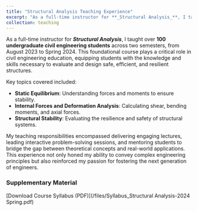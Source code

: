 ```yaml
---
title: "Structural Analysis Teaching Experience"
excerpt: "As a full-time instructor for **_Structural Analysis_**, I taught more than **100 students** over two semesters from Aug 2023 to Spring 2024. This key undergraduate course in civil engineering focuses on mastering the fundamental principles of structural behavior and analysis."
collection: teaching
---
```


As a full-time instructor for **_Structural Analysis_**, I taught over **100 undergraduate civil engineering students** across two semesters, from August 2023 to Spring 2024. This foundational course plays a critical role in civil engineering education, equipping students with the knowledge and skills necessary to evaluate and design safe, efficient, and resilient structures.  

Key topics covered included:  
- **Static Equilibrium**: Understanding forces and moments to ensure stability.  
- **Internal Forces and Deformation Analysis**: Calculating shear, bending moments, and axial forces.  
- **Structural Stability**: Evaluating the resilience and safety of structural systems.  

My teaching responsibilities encompassed delivering engaging lectures, leading interactive problem-solving sessions, and mentoring students to bridge the gap between theoretical concepts and real-world applications. This experience not only honed my ability to convey complex engineering principles but also reinforced my passion for fostering the next generation of engineers.  

### **Supplementary Material**
[Download Course Syllabus (PDF)](/files/Syllabus_Structural Analysis-2024 Spring.pdf)



